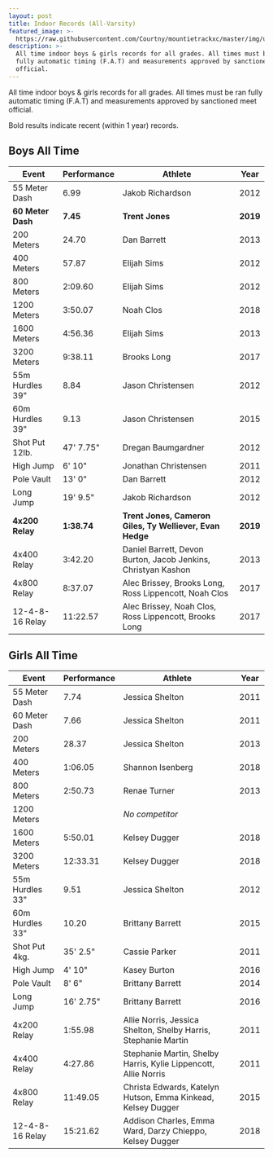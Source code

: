 ```yaml
---
layout: post
title: Indoor Records (All-Varsity)
featured_image: >-
  https://raw.githubusercontent.com/Courtny/mountietrackxc/master/img/uploads/mounties-default.jpg
description: >-
  All time indoor boys & girls records for all grades. All times must be ran
  fully automatic timing (F.A.T) and measurements approved by sanctioned meet
  official.
---
```

All time indoor boys & girls records for all grades. All times must be ran fully automatic timing (F.A.T) and measurements approved by sanctioned meet official.

Bold results indicate recent (within 1 year) records.

## Boys All Time

| Event             | Performance | Athlete                                                       | Year     |
| ----------------- | ----------- | ------------------------------------------------------------- | -------- |
| 55 Meter Dash     | 6.99        | Jakob Richardson                                              | 2012     |
| **60 Meter Dash** | **7.45**    | **Trent Jones**                                               | **2019** |
| 200 Meters        | 24.70       | Dan Barrett                                                   | 2013     |
| 400 Meters        | 57.87       | Elijah Sims                                                   | 2012     |
| 800 Meters        | 2:09.60     | Elijah Sims                                                   | 2012     |
| 1200 Meters       | 3:50.07     | Noah Clos                                                     | 2018     |
| 1600 Meters       | 4:56.36     | Elijah Sims                                                   | 2013     |
| 3200 Meters       | 9:38.11     | Brooks Long                                                   | 2017     |
| 55m Hurdles 39"   | 8.84        | Jason Christensen                                             | 2012     |
| 60m Hurdles 39"   | 9.13        | Jason Christensen                                             | 2015     |
| Shot Put 12lb.    | 47' 7.75"   | Dregan Baumgardner                                            | 2012     |
| High Jump         | 6' 10"      | Jonathan Christensen                                          | 2011     |
| Pole Vault        | 13' 0"      | Dan Barrett                                                   | 2012     |
| Long Jump         | 19' 9.5"    | Jakob Richardson                                              | 2012     |
| **4x200 Relay**   | **1:38.74** | **Trent Jones, Cameron Giles, Ty Welliever, Evan Hedge**      | **2019** |
| 4x400 Relay       | 3:42.20     | Daniel Barrett, Devon Burton, Jacob Jenkins, Christyan Kashon | 2013     |
| 4x800 Relay       | 8:37.07     | Alec Brissey, Brooks Long, Ross Lippencott, Noah Clos         | 2017     |
| 12-4-8-16 Relay   | 11:22.57    | Alec Brissey, Noah Clos, Ross Lippencott, Brooks Long         | 2017     |

## Girls All Time

| Event           | Performance | Athlete                                                         | Year |
| --------------- | ----------- | --------------------------------------------------------------- | ---- |
| 55 Meter Dash   | 7.74        | Jessica Shelton                                                 | 2011 |
| 60 Meter Dash   | 7.66        | Jessica Shelton                                                 | 2011 |
| 200 Meters      | 28.37       | Jessica Shelton                                                 | 2013 |
| 400 Meters      | 1:06.05     | Shannon Isenberg                                                | 2018 |
| 800 Meters      | 2:50.73     | Renae Turner                                                    | 2013 |
| 1200 Meters     |             | _No competitor_                                                 |      |
| 1600 Meters     | 5:50.01     | Kelsey Dugger                                                   | 2018 |
| 3200 Meters     | 12:33.31    | Kelsey Dugger                                                   | 2018 |
| 55m Hurdles 33" | 9.51        | Jessica Shelton                                                 | 2012 |
| 60m Hurdles 33" | 10.20       | Brittany Barrett                                                | 2015 |
| Shot Put 4kg.   | 35' 2.5"    | Cassie Parker                                                   | 2011 |
| High Jump       | 4' 10"      | Kasey Burton                                                    | 2016 |
| Pole Vault      | 8' 6"       | Brittany Barrett                                                | 2014 |
| Long Jump       | 16' 2.75"   | Brittany Barrett                                                | 2016 |
| 4x200 Relay     | 1:55.98     | Allie Norris, Jessica Shelton, Shelby Harris, Stephanie Martin  | 2011 |
| 4x400 Relay     | 4:27.86     | Stephanie Martin, Shelby Harris, Kylie Lippencott, Allie Norris | 2011 |
| 4x800 Relay     | 11:49.05    | Christa Edwards, Katelyn Hutson, Emma Kinkead, Kelsey Dugger    | 2015 |
| 12-4-8-16 Relay | 15:21.62    | Addison Charles, Emma Ward, Darzy Chieppo, Kelsey Dugger        | 2018 |
